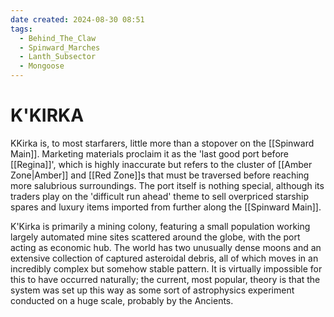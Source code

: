 ```yaml
---
date created: 2024-08-30 08:51
tags:
  - Behind_The_Claw
  - Spinward_Marches
  - Lanth_Subsector
  - Mongoose
---
```


# K'KIRKA

KKirka is, to most starfarers, little more than a stopover on the [[Spinward Main]]. Marketing materials proclaim it as the 'last good port before [[Regina]]', which is highly inaccurate but refers to the cluster of [[Amber Zone|Amber]] and [[Red Zone]]s that must be traversed before reaching more salubrious surroundings. The port itself is nothing special, although its traders play on the 'difficult run ahead'
theme to sell overpriced starship spares and luxury items imported from further along the [[Spinward Main]].

K'Kirka is primarily a mining colony, featuring a small population working largely automated mine sites scattered around the globe, with the port acting as economic hub. The world has two unusually dense moons and an extensive collection of captured asteroidal debris, all of which moves in an incredibly complex but somehow stable pattern. It is virtually impossible for this to have occurred naturally; the current, most popular, theory is that the system was set up this way as some sort of astrophysics experiment conducted on a huge scale, probably by the Ancients.
